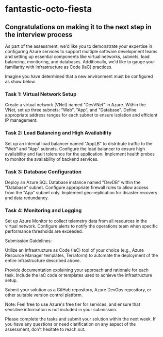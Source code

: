 # fantastic-octo-fiesta

## Congratulations on making it to the next step in the interview process

  As part of the assessment, we'd like you to demonstrate your expertise in configuring Azure services to support multiple software development teams and setting up essential components like virtual networks, subnets, load balancing, monitoring, and databases. Additionally, we'd like to gauge your familiarity with Infrastructure as Code (IaC) practices.

Imagine you have determined that a new environment must be configured as show below.

### Task 1: Virtual Network Setup

Create a virtual network (VNet) named "DevVNet" in Azure.
Within the VNet, set up three subnets: "Web", "App", and "Database".
Define appropriate address ranges for each subnet to ensure isolation and efficient IP management.

### Task 2: Load Balancing and High Availability

Set up an internal load balancer named "AppLB" to distribute traffic to the "Web" and "App" subnets.
Configure the load balancer to ensure high availability and fault tolerance for the application.
Implement health probes to monitor the availability of backend services.

### Task 3: Database Configuration

Deploy an Azure SQL Database instance named "DevDB" within the "Database" subnet.
Configure appropriate firewall rules to allow access from the "App" subnet only.
Implement geo-replication for disaster recovery and data redundancy.

### Task 4: Monitoring and Logging

Set up Azure Monitor to collect telemetry data from all resources in the virtual network.
Configure alerts to notify the operations team when specific performance thresholds are exceeded.

Submission Guidelines:

Utilize an Infrastructure as Code (IaC) tool of your choice (e.g., Azure Resource Manager templates, Terraform) to automate the deployment of the entire infrastructure described above.

Provide documentation explaining your approach and rationale for each task.
Include the IaC code or templates used to achieve the infrastructure setup.

Submit your solution as a GitHub repository, Azure DevOps repository, or other suitable version control platform.

Note: Feel free to use Azure's free tier for services, and ensure that sensitive information is not included in your submission.

Please complete the tasks and submit your solution within the next week. If you have any questions or need clarification on any aspect of the assessment, don't hesitate to reach out.

